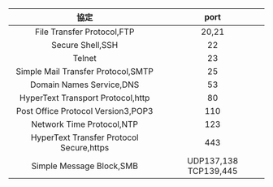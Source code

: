 協定 | port
:---:|:---:
File Transfer Protocol,FTP|20,21
Secure Shell,SSH|22
Telnet|23
Simple Mail Transfer Protocol,SMTP|25
Domain Names Service,DNS|53
HyperText Transport Protocol,http|80
Post Office Protocol Version3,POP3|110
Network Time Protocol,NTP|123
HyperText Transfer Protocol Secure,https|443
Simple Message Block,SMB|UDP137,138 TCP139,445



